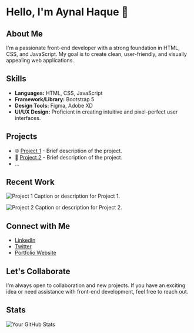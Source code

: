 # Hello, I'm Aynal Haque 👋

## About Me
I'm a passionate front-end developer with a strong foundation in HTML, CSS, and JavaScript. My goal is to create clean, user-friendly, and visually appealing web applications.

## Skills
- **Languages:** HTML, CSS, JavaScript
- **Framework/Library:** Bootstrap 5
- **Design Tools:** Figma, Adobe XD
- **UI/UX Design:** Proficient in creating intuitive and pixel-perfect user interfaces.

## Projects
- 🌐 [Project 1](link-to-project1) - Brief description of the project.
- 🚀 [Project 2](link-to-project2) - Brief description of the project.
- ...

## Recent Work
![Project 1](project1-screenshot.jpg)
Caption or description for Project 1.

![Project 2](project2-screenshot.jpg)
Caption or description for Project 2.

## Connect with Me
- [LinkedIn](your-linkedin-profile)
- [Twitter](your-twitter-profile)
- [Portfolio Website](your-portfolio-website)

## Let's Collaborate
I'm always open to collaboration and new projects. If you have an exciting idea or need assistance with front-end development, feel free to reach out.

## Stats
![Your GitHub Stats](https://github-readme-stats.vercel.app/api?username=your-username&show_icons=true&count_private=true)

<!-- Feel free to add any other sections or customize it according to your preferences -->
